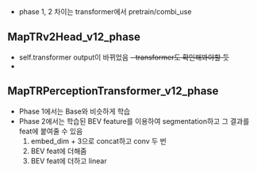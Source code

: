 - phase 1, 2 차이는 transformer에서 pretrain/combi_use
## MapTRv2Head_v12_phase
- self.transformer output이 바뀌었음
	~~- transformer도 확인해봐야할 듯~~
- 


## MapTRPerceptionTransformer_v12_phase
- Phase 1에서는 Base와 비슷하게 학습
- Phase 2에서는 학습된 BEV feature를 이용하여 segmentation하고 그 결과를 feat에 붙여줄 수 있음
	1. embed_dim + 3으로 concat하고 conv 두 번
	2. BEV feat에 더해줌
	3. BEV feat에 더하고 linear
	